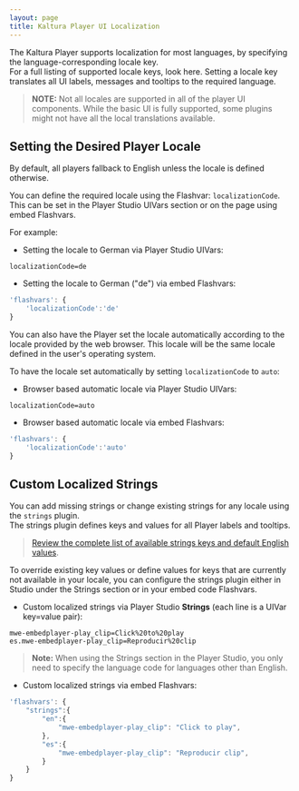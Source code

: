 ```yaml
---
layout: page
title: Kaltura Player UI Localization
---
```


The Kaltura Player supports localization for most languages, by specifying the language-corresponding locale key.   
For a full listing of supported locale keys, look here. Setting a locale key translates all UI labels, messages and tooltips to the required language.  

> **NOTE:** Not all locales are supported in all of the player UI components. While the basic UI is fully supported, some plugins might not have all the local translations available.

## Setting the Desired Player Locale

By default, all players fallback to English unless the locale is defined otherwise.  

You can define the required locale using the Flashvar: `localizationCode`. This can be set in the Player Studio UIVars section or on the page using embed Flashvars.

For example: 

* Setting the locale to German via Player Studio UIVars:

```
localizationCode=de
```

* Setting the locale to German ("de") via embed Flashvars:

```javascript
'flashvars': { 
    'localizationCode':'de' 
}
```
   
You can also have the Player set the locale automatically according to the locale provided by the web browser. This locale will be the same locale defined in the user's operating system.   

To have the locale set automatically by setting `localizationCode` to `auto`:   

* Browser based automatic locale via Player Studio UIVars:

```
localizationCode=auto
```

* Browser based automatic locale via embed Flashvars:

```javascript
'flashvars': { 
    'localizationCode':'auto' 
}
```

## Custom Localized Strings

You can add missing strings or change existing strings for any locale using the `strings` plugin.   
The strings plugin defines keys and values for all Player labels and tooltips. 

> [Review the complete list of available strings keys and default English values](http://player.kaltura.com/modules/KalturaSupport/tests/StringsLocale.html).  

To override existing key values or define values for keys that are currently not available in your locale, you can configure the strings plugin either in Studio under the Strings section or in your embed code Flashvars.

* Custom localized strings via Player Studio **Strings** (each line is a UIVar key=value pair):

```
mwe-embedplayer-play_clip=Click%20to%20play
es.mwe-embedplayer-play_clip=Reproducir%20clip
```

> **Note:** When using the Strings section in the Player Studio, you only need to specify the language code for languages other than English.

* Custom localized strings via embed Flashvars:

```javascript
'flashvars': { 
    "strings":{ 
        "en":{ 
            "mwe-embedplayer-play_clip": "Click to play", 
		}, 
        "es":{ 
            "mwe-embedplayer-play_clip": "Reproducir clip", 
        } 
    } 
}
```
